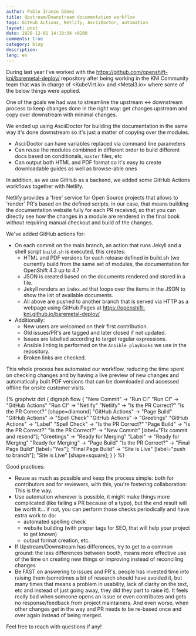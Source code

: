 ```yaml
---
author: Pablo Iranzo Gómez
title: Upstream/Downstream documentation workflow
tags: GitHub Actions, Netlify, AsciiDoctor, automation
layout: post
date: 2020-12-01 14:10:34 +0200
comments: true
category: blog
description:
lang: en
---
```


During last year I've worked with the <https://github.com/openshift-kni/baremetal-deploy/> repository after being working in the KNI Community team that was in charge of <KubeVirt.io> and <Metal3.io> where some of the below things were applied.

One of the goals we had was to streamline the upstream <-> downstream process to keep changes done in the right way: get changes upstream and copy over downstream with minimal changes.

We ended up using AsciiDoctor for building the documentation in the same way it's done downstream so it's just a matter of copying over the modules.

- AsciiDoctor can have variables replaced via command line parameters
- Can reuse the modules combined in different order to build different docs based on conditionals, `master` files, etc
- Can output both HTML and PDF format so it's easy to create downloadable guides as well as browse-able ones

In addition, as we use GitHub as a backend, we added some GitHub Actions workflows together with Netlify.

Netlify provides a 'free' service for Open Source projects that allows to 'render' PR's based on the defined scripts, in our case, that means building the documentation website fully for each PR received, so that you can directly see how the changes in a module are rendered in the final book without requiring manual checkout and build of the changes.

We've added GitHub actions for:

- On each commit on the main branch, an action that runs Jekyll and a shell script `build.sh` is executed, this creates:
  - HTML and PDF versions for each release defined in build.sh (we currently build from the same set of modules, the documentation for OpenShift 4.3 up to 4.7
  - JSON is created based on the documents rendered and stored in a file.
  - Jekyll renders an `index.md` that loops over the items in the JSON to show the list of available documents.
  - All above are pushed to another branch that is served via HTTP as a webpage using GitHub Pages at https://openshift-kni.github.io/baremetal-deploy/
- Additionally:
  - New users are welcomed on their first contribution.
  - Old issues/PR's are tagged and later closed if not updated.
  - Issues are labelled according to target regular expressions.
  - Ansible linting is performed on the `Ansible playbooks` we use in the repository.
  - Broken links are checked.

This whole process has automated our workflow, reducing the time spent on checking changes and by having a live preview of new changes and automatically built PDF versions that can be downloaded and accessed offline for onsite customer visits.

{% graphviz
    dot {
        digraph flow {
            "New Commit" -> "Run CI"
            "Run CI" -> "GitHub Actions"
            "Run CI" -> "Netlify"
            "Netlify" -> "Is the PR Correct?"
            "Is the PR Correct?" [shape=diamond]
            "GitHub Actions" -> "Page Build"
            "GitHub Actions" -> "Spell Check"
            "GitHub Actions" -> "Greetings"
            "GitHub Actions" -> "Label"
            "Spell Check" -> "Is the PR Correct?"
            "Page Build" -> "Is the PR Correct?"
            "Is the PR Correct?" -> "New Commit" [label="Fix commit and resend"];
            "Greetings" -> "Ready for Merging"
            "Label" -> "Ready for Merging"
            "Ready for Merging" -> "Page Build"
            "Is the PR Correct?" -> "Final Page Build" [label="Yes"];
            "Final Page Build" -> "Site is Live" [label="push to branch"];
            "Site is Live" [shape=square];
        }
    }
%}

Good practices:

- Reuse as much as possible and keep the process simple: both for contributors and for reviewers, with this, you're fostering collaboration: This is the way.
- Use automation wherever is possible, it might make things more complicated (like failing a PR because of a typo), but the end result will be worth it... if not, you can perform those checks periodically and have extra work to do:
  - automated spelling check
  - website building (with proper tags for SEO, that will help your project to get known)
  - output format creation, etc.
- If Upstream/Downstream has differences, try to get to a common ground: the less differences between booth, means more effective use of the time on creating new things or improving instead of reconciling changes
- Be FAST on answering to issues and PR's, people has invested time into raising them (sometimes a bit of research should have avoided it, but many times that means a problem in usability, lack of clarity on the text, etc and instead of just going away, they did they part to raise it). It feels really bad when someone opens an issue or even contributes and gets no response/feedback from project maintainers. And even worse, when other changes get in the way and PR needs to be re-based once and over again instead of being merged.

Feel free to reach with questions if any!
